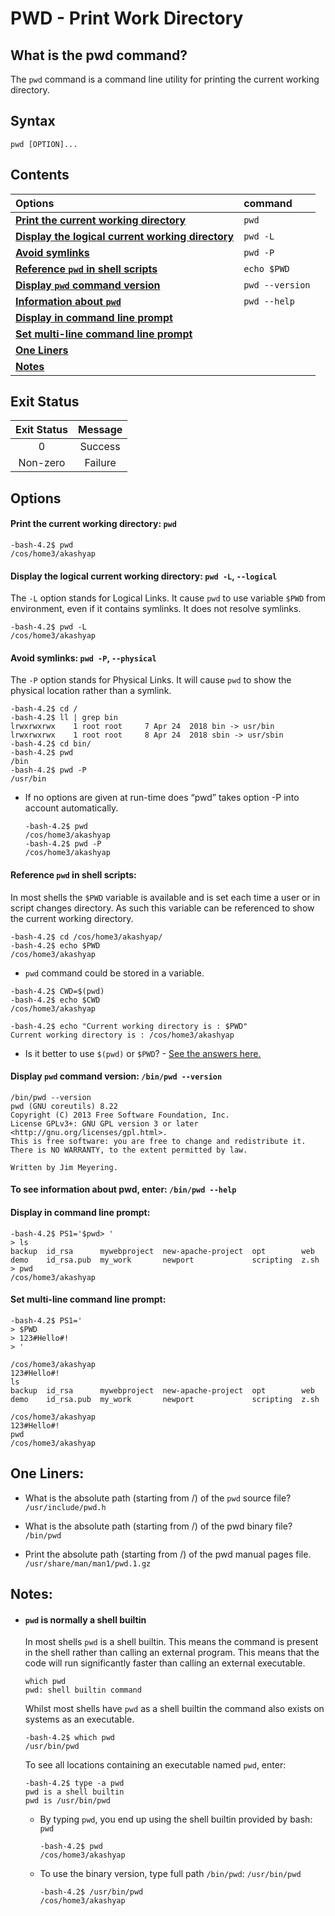 # PWD - Print Work Directory

## What is the pwd command?
The ```pwd``` command is a command line utility for printing the current working directory.

## Syntax
```
pwd [OPTION]...
```

## Contents
| Options                                                 | command |
| :-------	                                              |   :--   |
|**[Print the current working directory](https://github.com/Aakriti94/articles/blob/master/Linux/pwd.md#print-the-current-working-directory-pwd)**|```pwd```|
|**[Display the logical current working directory](https://github.com/Aakriti94/articles/blob/master/Linux/pwd.md#display-the-logical-current-working-directory-pwd--l---logical)**|```pwd -L```|
|**[Avoid symlinks](https://github.com/Aakriti94/articles/blob/master/Linux/pwd.md#avoid-symlinks-pwd--p---physical)**|```pwd -P```|
|**[Reference ```pwd``` in shell scripts](https://github.com/Aakriti94/articles/blob/master/Linux/pwd.md#reference-pwd-in-shell-scripts)**|```echo $PWD```|
|**[Display ```pwd``` command version](https://github.com/Aakriti94/articles/blob/master/Linux/pwd.md#display-pwd-command-version-binpwd---version)**|```pwd --version```|
|**[Information about ```pwd```](https://github.com/Aakriti94/articles/blob/master/Linux/pwd.md#to-see-information-about-pwd-enter-binpwd---help)**|```pwd --help```|
|**[Display in command line prompt](https://github.com/Aakriti94/articles/blob/master/Linux/pwd.md#display-in-command-line-prompt)**| |
|**[Set multi-line command line prompt](https://github.com/Aakriti94/articles/blob/master/Linux/pwd.md#set-multi-line-command-line-prompt)**| |
|**[One Liners](https://github.com/Aakriti94/articles/blob/master/Linux/pwd.md#one-liners)**| |
|**[Notes](https://github.com/Aakriti94/articles/blob/master/Linux/pwd.md#notes)**| |



## Exit Status
|Exit Status |	Message|
|  :----: | :----: |
|   0     |	Success|
| Non-zero| Failure|

## Options
#### Print the current working directory: ```pwd```
```
-bash-4.2$ pwd
/cos/home3/akashyap
```

#### Display the logical current working directory: ```pwd -L```, ```--logical```
The ```-L``` option stands for Logical Links. It cause ```pwd``` to use variable ```$PWD``` from environment, even if it contains symlinks. It does not resolve symlinks.
```
-bash-4.2$ pwd -L
/cos/home3/akashyap
```

#### Avoid symlinks: ```pwd -P```, ```--physical```
The ```-P``` option stands for Physical Links. It will cause ```pwd``` to show the physical location rather than a symlink.
```
-bash-4.2$ cd /
-bash-4.2$ ll | grep bin
lrwxrwxrwx    1 root root     7 Apr 24  2018 bin -> usr/bin
lrwxrwxrwx    1 root root     8 Apr 24  2018 sbin -> usr/sbin
-bash-4.2$ cd bin/
-bash-4.2$ pwd
/bin
-bash-4.2$ pwd -P
/usr/bin
```

- If no options are given at run-time does “pwd” takes option -P into account automatically.
  ```
  -bash-4.2$ pwd
  /cos/home3/akashyap
  -bash-4.2$ pwd -P
  /cos/home3/akashyap
  ```

#### Reference ```pwd``` in shell scripts:
In most shells the ```$PWD``` variable is available and is set each time a user or in script changes directory. As such this variable can be referenced to show the current working directory.
```
-bash-4.2$ cd /cos/home3/akashyap/
-bash-4.2$ echo $PWD
/cos/home3/akashyap
```
 - ```pwd``` command could be stored in a variable.
  ```
  -bash-4.2$ CWD=$(pwd)
  -bash-4.2$ echo $CWD
  /cos/home3/akashyap

  -bash-4.2$ echo "Current working directory is : $PWD"
  Current working directory is : /cos/home3/akashyap
  ```
 - Is it better to use ```$(pwd)``` or ```$PWD```? - [See the answers here. ](https://unix.stackexchange.com/questions/173916/is-it-better-to-use-pwd-or-pwd)

#### Display ```pwd``` command version: ```/bin/pwd --version```
```
/bin/pwd --version
pwd (GNU coreutils) 8.22
Copyright (C) 2013 Free Software Foundation, Inc.
License GPLv3+: GNU GPL version 3 or later <http://gnu.org/licenses/gpl.html>.
This is free software: you are free to change and redistribute it.
There is NO WARRANTY, to the extent permitted by law.

Written by Jim Meyering.
```

#### To see information about pwd, enter: ```/bin/pwd --help```

#### Display in command line prompt:
```
-bash-4.2$ PS1='$pwd> '
> ls
backup  id_rsa      mywebproject  new-apache-project  opt        web
demo    id_rsa.pub  my_work       newport             scripting  z.sh
> pwd
/cos/home3/akashyap
```

#### Set multi-line command line prompt:
```
-bash-4.2$ PS1='
> $PWD
> 123#Hello#!
> '

/cos/home3/akashyap
123#Hello#!
ls
backup  id_rsa      mywebproject  new-apache-project  opt        web
demo    id_rsa.pub  my_work       newport             scripting  z.sh

/cos/home3/akashyap
123#Hello#!
pwd
/cos/home3/akashyap
```

## One Liners:
  - What is the absolute path (starting from /) of the ```pwd``` source file? <br>
    ```/usr/include/pwd.h```

  - What is the absolute path (starting from /) of the pwd binary file? <br>
    ```/bin/pwd ```

  - Print the absolute path (starting from /) of the pwd manual pages file. <br>
    ```/usr/share/man/man1/pwd.1.gz```

## Notes:

 - #### ```pwd``` is normally a shell builtin
    In most shells ```pwd``` is a shell builtin. This means the command is present in the shell rather than calling an external program. This means that the code will run significantly faster than calling an external executable.
    ```
    which pwd
    pwd: shell builtin command
    ```

    Whilst most shells have ```pwd``` as a shell builtin the command also exists on systems as an executable.
    ```
    -bash-4.2$ which pwd
    /usr/bin/pwd
    ```

    To see all locations containing an executable named ```pwd```, enter:
    ```
    -bash-4.2$ type -a pwd
    pwd is a shell builtin
    pwd is /usr/bin/pwd
    ```
    - By typing ```pwd```, you end up using the shell builtin provided by bash: ```pwd```

      ```
      -bash-4.2$ pwd
      /cos/home3/akashyap
      ```
    - To use the binary version, type full path ```/bin/pwd```: ```/usr/bin/pwd```

      ```
      -bash-4.2$ /usr/bin/pwd
      /cos/home3/akashyap
      ```
